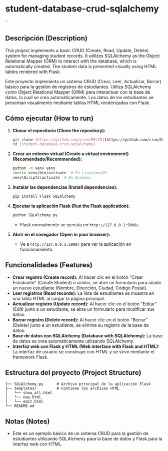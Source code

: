 # student-database-crud-sqlalchemy
``
## Descripción (Description)

This project implements a basic CRUD (Create, Read, Update, Delete) system for managing student records. It utilizes SQLAlchemy as the Object Relational Mapper (ORM) to interact with the database, which is automatically created. The student data is presented visually using HTML tables rendered with Flask.

Este proyecto implementa un sistema CRUD (Crear, Leer, Actualizar, Borrar) básico para la gestión de registros de estudiantes. Utiliza SQLAlchemy como Object Relational Mapper (ORM) para interactuar con la base de datos, la cual se crea automáticamente. Los datos de los estudiantes se presentan visualmente mediante tablas HTML renderizadas con Flask.

## Cómo ejecutar (How to run)

1.  **Clonar el repositorio (Clone the repository):**
    ```bash
    git clone [https://github.com/cran/DELTD](https://github.com/cran/DELTD)
    cd [student-database-crud-sqlalchemy]
    ```

2.  **Crear un entorno virtual (Create a virtual environment) (Recomendado/Recommended):**
    ```bash
    python -m venv venv
    source venv/bin/activate  # En Linux/macOS
    venv\Scripts\activate  # En Windows
    ```

3.  **Instalar las dependencias (Install dependencies):**
    ```bash
    pip install Flask SQLAlchemy
    ```

4.  **Ejecutar la aplicación Flask (Run the Flask application):**
    ```bash
    python SQLAlchemy.py
    ```
    * Flask normalmente se ejecuta en `http://127.0.0.1:5000/`.

5.  **Abrir en el navegador (Open in your browser):**
    * Ve a `http://127.0.0.1:5000/` para ver la aplicación en funcionamiento.

## Funcionalidades (Features)

* **Crear registro (Create record):** Al hacer clic en el botón "Crear Estudiante" (Create Student) o similar, se abre un formulario para añadir un nuevo estudiante (Nombre, Dirección, Ciudad, Código Postal).
* **Leer registros (Read records):** La lista de estudiantes se muestra en una tabla HTML al cargar la página principal.
* **Actualizar registro (Update record):** Al hacer clic en el botón "Editar" (Edit) junto a un estudiante, se abre un formulario para modificar sus datos.
* **Borrar registro (Delete record):** Al hacer clic en el botón "Borrar" (Delete) junto a un estudiante, se elimina su registro de la base de datos.
* **Base de datos con SQLAlchemy (Database with SQLAlchemy):** La base de datos se crea automáticamente utilizando SQLAlchemy.
* **Interfaz web con Flask y HTML (Web interface with Flask and HTML):** La interfaz de usuario se construye con HTML y se sirve mediante el framework Flask.

## Estructura del proyecto (Project Structure)

```
├── SQLAlchemy.py      # Archivo principal de la aplicación Flask
├── templates/         # Contiene los archivos HTML
│   └── show_all.html
│   └── new.html
|   └── edit.html
└── README.md
```

## Notas (Notes)

* Este es un ejemplo básico de un sistema CRUD para la gestión de estudiantes utilizando SQLAlchemy para la base de datos y Flask para la interfaz web con HTML.

